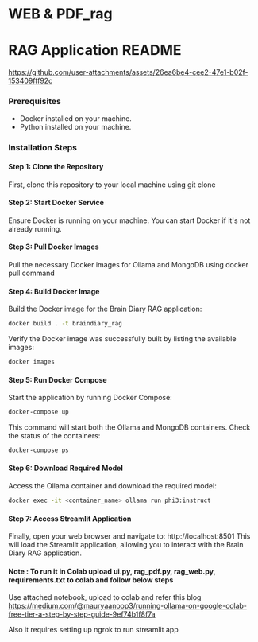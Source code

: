# WEB & PDF_rag

#  RAG Application README



https://github.com/user-attachments/assets/26ea6be4-cee2-47e1-b02f-153409fff92c


### Prerequisites

- Docker installed on your machine.
- Python installed on your machine.

### Installation Steps

#### Step 1: Clone the Repository

First, clone this repository to your local machine using git clone

#### Step 2: Start Docker Service

Ensure Docker is running on your machine. You can start Docker if it's not already running.

#### Step 3: Pull Docker Images

Pull the necessary Docker images for Ollama and MongoDB using docker pull command


#### Step 4: Build Docker Image

Build the Docker image for the Brain Diary RAG application:

```bash 
docker build . -t braindiary_rag
```
Verify the Docker image was successfully built by listing the available images:

```bash 
docker images
```

#### Step 5: Run Docker Compose

Start the application by running Docker Compose:

```bash
docker-compose up
```

This command will start both the Ollama and MongoDB containers.
Check the status of the containers:
```bash 
docker-compose ps
```

#### Step 6: Download Required Model

Access the Ollama container and download the required model:

```bash 
docker exec -it <container_name> ollama run phi3:instruct
```
#### Step 7: Access Streamlit Application

Finally, open your web browser and navigate to:
http://localhost:8501
This will load the Streamlit application, allowing you to interact with the Brain Diary RAG application.


#### Note : To run it in Colab upload ui.py, rag_pdf.py, rag_web.py, requirements.txt to colab and follow below steps 

 Use attached notebook, upload to colab and refer this blog https://medium.com/@mauryaanoop3/running-ollama-on-google-colab-free-tier-a-step-by-step-guide-9ef74b1f8f7a

Also it requires setting up ngrok to run streamlit app






